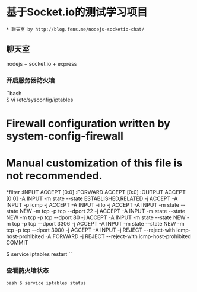 # 基于Socket.io的测试学习项目

    * 聊天室 by http://blog.fens.me/nodejs-socketio-chat/

## 聊天室

nodejs + socket.io + express

### 开启服务器防火墙

``bash    
$ vi /etc/sysconfig/iptables

# Firewall configuration written by system-config-firewall
# Manual customization of this file is not recommended.
*filter
:INPUT ACCEPT [0:0]
:FORWARD ACCEPT [0:0]
:OUTPUT ACCEPT [0:0]
-A INPUT -m state --state ESTABLISHED,RELATED -j ACCEPT
-A INPUT -p icmp -j ACCEPT
-A INPUT -i lo -j ACCEPT
-A INPUT -m state --state NEW -m tcp -p tcp --dport 22 -j ACCEPT
-A INPUT -m state --state NEW -m tcp -p tcp --dport 80 -j ACCEPT
-A INPUT -m state --state NEW -m tcp -p tcp --dport 3306 -j ACCEPT
-A INPUT -m state --state NEW -m tcp -p tcp --dport 3000 -j ACCEPT
-A INPUT -j REJECT --reject-with icmp-host-prohibited
-A FORWARD -j REJECT --reject-with icmp-host-prohibited
COMMIT

$ service iptables restart
``

### 查看防火墙状态

``bash
$ service iptables status
``